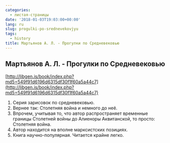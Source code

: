 ```yaml
---
categories:
  - листая-страницы
date: '2018-01-03T19:03:00+00:00'
lang: ru
slug: progulki-po-srednevekovjyu
tags:
  - history
title: Мартьянов А. Л. - Прогулки по Средневековью
---
```



## Мартьянов А. Л. - Прогулки по Средневековью

[http://libgen.is/book/index.php?md5=549f91d6196d6315df30f1f60a5a44c7](http://libgen.is/book/index.php?md5=549f91d6196d6315df30f1f60a5a44c7)  

<!--more-->

1. Серия зарисовок по средневековью.
2. Вернее так: Столетняя война и немного до неё.
3. Впрочем, учитывая то, что автор распространяет временные границы Столетней войны до Алиеноры Аквитанской, то просто: Столетняя война.
4. Автор находится на вполне марксистских позициях.
5. Книга научно-популярная. Читается крайне легко.
